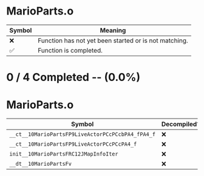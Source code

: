 # MarioParts.o
| Symbol | Meaning 
| ------------- | ------------- 
| :x: | Function has not yet been started or is not matching. 
| :white_check_mark: | Function is completed. 


# 0 / 4 Completed -- (0.0%)
# MarioParts.o
| Symbol | Decompiled? |
| ------------- | ------------- |
| `__ct__10MarioPartsFP9LiveActorPCcPCcbPA4_fPA4_f` | :x: |
| `__ct__10MarioPartsFP9LiveActorPCcPCcPA4_f` | :x: |
| `init__10MarioPartsFRC12JMapInfoIter` | :x: |
| `__dt__10MarioPartsFv` | :x: |
